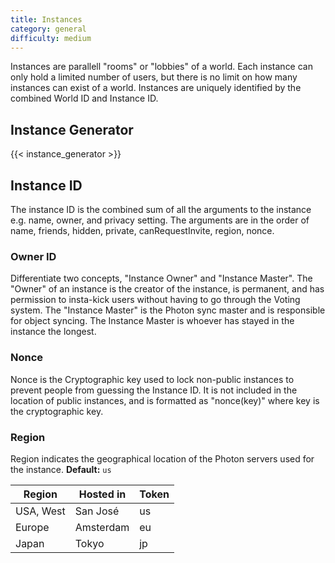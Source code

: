```yaml
---
title: Instances
category: general
difficulty: medium
---
```


Instances are parallell "rooms" or "lobbies" of a world.
Each instance can only hold a limited number of users, but there is no limit on how many instances can exist of a world.
Instances are uniquely identified by the combined World ID and Instance ID.

## Instance Generator

{{< instance_generator >}}

## Instance ID

The instance ID is the combined sum of all the arguments to the instance e.g. name, owner, and privacy setting.
The arguments are in the order of name, friends, hidden, private, canRequestInvite, region, nonce.

### Owner ID

Differentiate two concepts, "Instance Owner" and "Instance Master".
The "Owner" of an instance is the creator of the instance, is permanent, and has permission to insta-kick users without having to go through the Voting system.
The "Instance Master" is the Photon sync master and is responsible for object syncing. The Instance Master is whoever has stayed in the instance the longest.

### Nonce

Nonce is the Cryptographic key used to lock non-public instances to prevent people from guessing the Instance ID. It is not included in the location of public instances, and is formatted as "nonce(key)" where key is the cryptographic key.

### Region

Region indicates the geographical location of the Photon servers used for the instance. **Default:** `us`

Region | Hosted in | Token
-------|-----------|------
USA, West | San José | us
Europe | Amsterdam | eu
Japan | Tokyo | jp
